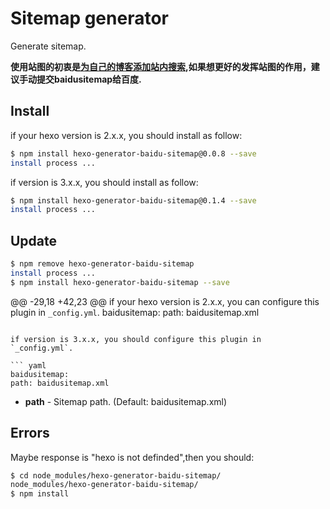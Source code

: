 # Sitemap generator

 Generate sitemap.

 **使用站图的初衷是[为自己的博客添加站内搜索](http://gengbiao.me/2014/10/22/hexo%E6%B7%BB%E5%8A%A0%E7%99%BE%E5%BA%A6%E7%AB%99%E5%86%85%E6%90%9C%E7%B4%A2/),如果想更好的发挥站图的作用，建议手动提交baidusitemap给百度.**


 ## Install

 if your hexo version is 2.x.x, you should install as follow:

 ``` bash
 $ npm install hexo-generator-baidu-sitemap@0.0.8 --save
 install process ...
 ```

 if version is 3.x.x, you should install as follow:

 ``` bash
 $ npm install hexo-generator-baidu-sitemap@0.1.4 --save
 install process ...
 ```

 ## Update

 ``` bash
 $ npm remove hexo-generator-baidu-sitemap
 install process ...
 $ npm install hexo-generator-baidu-sitemap --save
 ```

 @@ -29,18 +42,23 @@ if your hexo version is 2.x.x, you can configure this plugin in `_config.yml`.
 baidusitemap:
     path: baidusitemap.xml
 ```

 if version is 3.x.x, you should configure this plugin in `_config.yml`.

 ``` yaml
 baidusitemap:
 path: baidusitemap.xml

 ```

 - **path** - Sitemap path. (Default: baidusitemap.xml)

 ## Errors

 Maybe response is "hexo is not definded",then you should:

 ``` bash
 $ cd node_modules/hexo-generator-baidu-sitemap/
 node_modules/hexo-generator-baidu-sitemap/
 $ npm install
 ```
